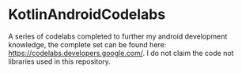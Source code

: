 # KotlinAndroidCodelabs
A series of codelabs completed to further my android development knowledge, the complete set can be found here: https://codelabs.developers.google.com/. I do not claim the code not libraries used in this repository.
